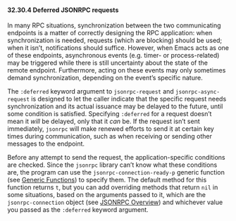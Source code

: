 

#### 32.30.4 Deferred JSONRPC requests

In many RPC situations, synchronization between the two communicating endpoints is a matter of correctly designing the RPC application: when synchronization is needed, requests (which are blocking) should be used; when it isn’t, notifications should suffice. However, when Emacs acts as one of these endpoints, asynchronous events (e.g. timer- or process-related) may be triggered while there is still uncertainty about the state of the remote endpoint. Furthermore, acting on these events may only sometimes demand synchronization, depending on the event’s specific nature.

The `:deferred` keyword argument to `jsonrpc-request` and `jsonrpc-async-request` is designed to let the caller indicate that the specific request needs synchronization and its actual issuance may be delayed to the future, until some condition is satisfied. Specifying `:deferred` for a request doesn’t mean it *will* be delayed, only that it *can* be. If the request isn’t sent immediately, `jsonrpc` will make renewed efforts to send it at certain key times during communication, such as when receiving or sending other messages to the endpoint.

Before any attempt to send the request, the application-specific conditions are checked. Since the `jsonrpc` library can’t know what these conditions are, the program can use the `jsonrpc-connection-ready-p` generic function (see [Generic Functions](Generic-Functions.html)) to specify them. The default method for this function returns `t`, but you can add overriding methods that return `nil` in some situations, based on the arguments passed to it, which are the `jsonrpc-connection` object (see [JSONRPC Overview](JSONRPC-Overview.html)) and whichever value you passed as the `:deferred` keyword argument.
